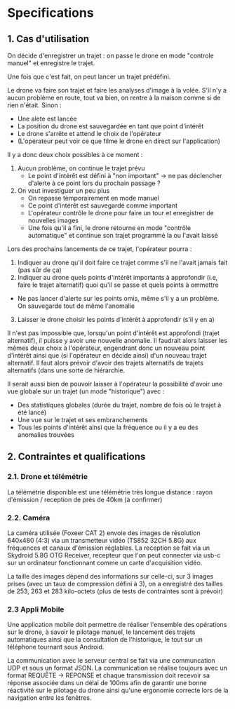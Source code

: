 # Specifications

## 1. Cas d'utilisation

On décide d'enregistrer un trajet : on passe le drone en mode "controle manuel" et enregistre le trajet.

Une fois que c'est fait, on peut lancer un trajet prédéfini.

Le drone va faire son trajet et faire les analyses d'image à la volée. S'il n'y a aucun problème en route, 
tout va bien, on rentre à la maison comme si de rien n'était. Sinon :

 - Une alete est lancée
 - La position du drone est sauvegardée en tant que point d'intérêt
 - Le drone s'arrête et attend le choix de l'opérateur
 - (L'opérateur peut voir ce que filme le drone en direct sur l'application)

Il y a donc deux choix possibles à ce moment :
1. Aucun problème, on continue le trajet prévu
    - Le point d'intérêt est défini à "non important" -> ne pas déclencher d'alerte à ce point lors du prochain passage ?
2. On veut investiguer un peu plus 
    - On repasse temporairement en mode manuel 
    - Ce point d'intérêt est sauvegardé comme important
    - L'opérateur contrôle le drone pour faire un tour et enregistrer de nouvelles images
    - Une fois qu'il a fini, le drone retourne en mode "contrôle automatique" et continue son trajet programmé la ou l'avait laissé

Lors des prochains lancements de ce trajet, l'opérateur pourra :
1. Indiquer au drone qu'il doit faire ce trajet comme s'il ne l'avait jamais fait (pas sûr de ça) 
2. Indiquer au drone quels points d'intérêt importants à approfondir (i.e, faire le trajet alternatif) quoi qu'il se passe
et quels points à ommettre 
 - Ne pas lancer d'alerte sur les points omis, même s'il y a un problème. On sauvegarde tout de même l'anomalie
3. Laisser le drone choisir les points d'intérêt à approfondir (s'il y en a)
    
Il n'est pas impossible que, lorsqu'un point d'intérêt est approfondi (trajet alternatif), il puisse y avoir une nouvelle anomalie.
Il faudrait alors laisser les mêmes deux choix à l'opérateur, engendrant donc un nouveau point d'intérêt ainsi que (si l'opérateur en décide ainsi) d'un nouveau trajet alternatif. Il faut alors prévoir d'avoir des trajets alternatifs de trajets alternatifs (dans une sorte de hiérarchie. 

Il serait aussi bien de pouvoir laisser à l'opérateur la possibilité d'avoir une vue globale sur un trajet (un mode "historique") avec :
 - Des statistiques globales (durée du trajet, nombre de fois où le trajet à été lancé)
 - Une vue sur le trajet et ses embranchements
 - Tous les points d'intérêt ainsi que la fréquence ou il y a eu des anomalies trouvées

## 2. Contraintes et qualifications

### 2.1. Drone et télémétrie

La télémétrie disponible est une télémétrie très longue distance : rayon d'émission / reception de près de 40km (à confirmer)

### 2.2. Caméra

La caméra utilisée (Foxeer CAT 2) envoie des images de résolution 640x480 (4:3) via un transmetteur vidéo (TS852 32CH 5.8G) aux fréquences et canaux d'émission réglables. La reception se fait via un Skydroid 5.8G OTG Receiver, recepteur que l'on peut connecter via usb-c sur un ordinateur fonctionnant comme un carte d'acquisition vidéo.

La taille des images dépend des informations sur celle-ci, sur 3 images prises (avec un taux de compression défini à 3), on a enregistré
des tailles de 253, 263 et 283 kilo-octets (plus de tests de contraintes sont à prévoir)

### 2.3 Appli Mobile

Une application mobile doit permettre de réaliser l'ensemble des opérations sur le drone, à savoir le pilotage manuel, le lancement des trajets automatiques ainsi que la consultation de l'historique, le tout sur un téléphone tournant sous Android.

La communication avec le serveur central se fait via une communcation UDP et sous un format JSON. La communication se réalise toujours avec un format REQUÊTE -> REPONSE et chaque transmission doit recevoir sa réponse associée dans un délai de 100ms afin de garantir une bonne réactivité sur le pilotage du drone ainsi qu'une ergonomie correcte lors de la navigation entre les fenêtres.
